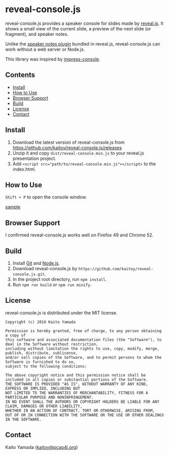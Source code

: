 reveal-console.js
=================

reveal-console.js provides a speaker console for slides made by [reveal.js](https://github.com/hakimel/reveal.js).
It shows a small view of the current slide, a preview of the next slide (or fragment), and speaker notes.

Unlike the [speaker notes plugin](https://github.com/hakimel/reveal.js#speaker-notes) bundled in reveal.js, reveal-console.js can work without a web server or Node.js.

This library was inspired by [impress-console](https://github.com/regebro/impress-console).

Contents
--------

* [Install](#install)
* [How to Use](#how-to-use)
* [Browser Support](#browser-support)
* [Build](#build)
* [License](#license)
* [Contact](#contact)

Install
-------
1. Download the latest version of reveal-console.js from https://github.com/kaitoy/reveal-console.js/releases
2. Unzip it and copy `dist/reveal-console.min.js` to your reveal.js presentation project.
3. Add `<script src="path/to/reveal-console.min.js"></script>` to the index.html.

How to Use
----------
`Shift + P` to open the console window.

[sample](https://kaitoy.github.io/reveal-console.js)

Browser Support
---------------
I confirmed reveal-console.js works well on Firefox 49 and Chrome 52.

Build
-----
1. Install [Git](https://git-scm.com/) and [Node.js](https://nodejs.org/en/).
2. Download reveal-console.js by `https://github.com/kaitoy/reveal-console.js.git`.
3. In the project root directory, run `npm install`.
4. Run `npm run build` or `npm run minify`.

License
-------

reveal-console.js is distributed under the MIT license.

    Copyright (c) 2016 Kaito Yamada

    Permission is hereby granted, free of charge, to any person obtaining a copy of
    this software and associated documentation files (the "Software"), to deal in the Software without restriction,
    including without limitation the rights to use, copy, modify, merge, publish, distribute, sublicense,
    and/or sell copies of the Software, and to permit persons to whom the Software is furnished to do so,
    subject to the following conditions:

    The above copyright notice and this permission notice shall be included in all copies or substantial portions of the Software.
    THE SOFTWARE IS PROVIDED "AS IS", WITHOUT WARRANTY OF ANY KIND, EXPRESS OR IMPLIED, INCLUDING BUT
    NOT LIMITED TO THE WARRANTIES OF MERCHANTABILITY, FITNESS FOR A PARTICULAR PURPOSE AND NONINFRINGEMENT.
    IN NO EVENT SHALL THE AUTHORS OR COPYRIGHT HOLDERS BE LIABLE FOR ANY CLAIM, DAMAGES OR OTHER LIABILITY,
    WHETHER IN AN ACTION OF CONTRACT, TORT OR OTHERWISE, ARISING FROM,
    OUT OF OR IN CONNECTION WITH THE SOFTWARE OR THE USE OR OTHER DEALINGS IN THE SOFTWARE.

Contact
-------

Kaito Yamada (kaitoy@pcap4j.org)
